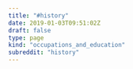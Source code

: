 ```yaml
---
title: "#history"
date: 2019-01-03T09:51:02Z
draft: false
type: page
kind: "occupations_and_education"
subreddit: "history"
---
```

